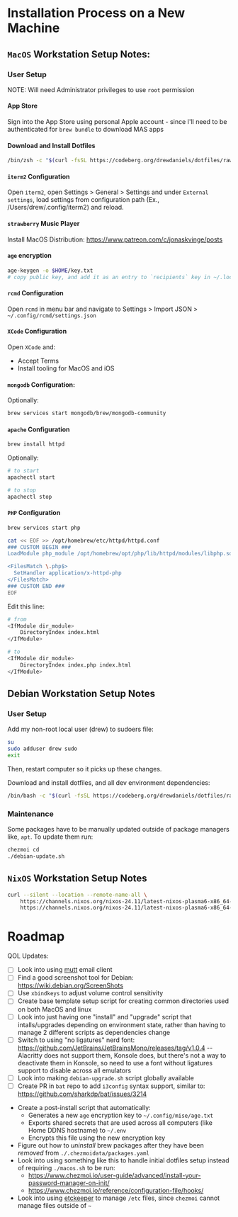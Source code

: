 # Installation Process on a New Machine

## `MacOS` Workstation Setup Notes:

### User Setup

NOTE: Will need Administrator privileges to use `root` permission

#### App Store

Sign into the App Store using personal Apple account - since I'll need to be authenticated for `brew bundle` to download MAS apps

#### Download and Install Dotfiles

```zsh
/bin/zsh -c "$(curl -fsSL https://codeberg.org/drewdaniels/dotfiles/raw/branch/main/macos.sh)"
```

#### `iterm2` Configuration

Open `iterm2`, open Settings > General > Settings and under `External settings`, load settings from configuration path (Ex., /Users/drew/.config/iterm2) and reload.

#### `strawberry` Music Player

Install MacOS Distribution: https://www.patreon.com/c/jonaskvinge/posts

#### `age` encryption

```bash
age-keygen -o $HOME/key.txt
# copy public key, and add it as an entry to `recipients` key in ~/.local/share/chezmoi/.chezmoi.toml.tmpl
```

#### `rcmd` Configuration

Open `rcmd` in menu bar and navigate to Settings > Import JSON > `~/.config/rcmd/settings.json`

#### `XCode` Configuration

Open `XCode` and:

- Accept Terms
- Install tooling for MacOS and iOS

#### `mongodb` Configuration:

Optionally:

```bash
brew services start mongodb/brew/mongodb-community
```

#### `apache` Configuration

```bash
brew install httpd
```

Optionally:

```bash
# to start
apachectl start

# to stop
apachectl stop
```

#### `PHP` Configuration

```bash
brew services start php
```

```bash
cat << EOF >> /opt/homebrew/etc/httpd/httpd.conf
### CUSTOM BEGIN ###
LoadModule php_module /opt/homebrew/opt/php/lib/httpd/modules/libphp.so

<FilesMatch \.php$>
  SetHandler application/x-httpd-php
</FilesMatch>
### CUSTOM END ###
EOF
```

Edit this line:

```bash
# from
<IfModule dir_module>
    DirectoryIndex index.html
</IfModule>

# to
<IfModule dir_module>
    DirectoryIndex index.php index.html
</IfModule>
```

## Debian Workstation Setup Notes

### User Setup

Add my non-root local user (drew) to sudoers file:

```bash
su
sudo adduser drew sudo
exit
```

Then, restart computer so it picks up these changes.

Download and install dotfiles, and all dev environment dependencies:

```bash
/bin/bash -c "$(curl -fsSL https://codeberg.org/drewdaniels/dotfiles/raw/branch/main/debian-install.sh)"
```

### Maintenance

Some packages have to be manually updated outside of package managers like, `apt`. To update them run:

```bash
chezmoi cd
./debian-update.sh
```

## `NixOS` Workstation Setup Notes

```bash
curl --silent --location --remote-name-all \
    https://channels.nixos.org/nixos-24.11/latest-nixos-plasma6-x86_64-linux.iso.sha256 \
    https://channels.nixos.org/nixos-24.11/latest-nixos-plasma6-x86_64-linux.iso
```

# Roadmap

QOL Updates:

- [ ] Look into using [mutt](https://gitlab.com/muttmua/mutt) email client
- [ ] Find a good screenshot tool for Debian: https://wiki.debian.org/ScreenShots
- [ ] Use `xbindkeys` to adjust volume control sensitivity
- [ ] Create base template setup script for creating common directories used on both MacOS and linux
- [ ] Look into just having one "install" and "upgrade" script that intalls/upgrades depending on environment state, rather than having to manage 2 different scripts as dependencies change
- [ ] Switch to using "no ligatures" nerd font: https://github.com/JetBrains/JetBrainsMono/releases/tag/v1.0.4
      -- Alacritty does not support them, Konsole does, but there's not a way to deactivate them in Konsole, so need to use a font without ligatures support to disable across all emulators
- [ ] Look into making `debian-upgrade.sh` script globally available
- [ ] Create PR in `bat` repo to add `i3config` syntax support, similar to: https://github.com/sharkdp/bat/issues/3214
- Create a post-install script that automatically:
  - Generates a new `age` encryption key to `~/.config/mise/age.txt`
  - Exports shared secrets that are used across all computers (like Home DDNS hostname) to `~/.env`
  - Encrypts this file using the new encryption key
- Figure out how to _uninstall_ brew packages after they have been _removed_ from `./.chezmoidata/packages.yaml`
- Look into using something like this to handle initial dotfiles setup instead of requiring `./macos.sh` to be run:
  - https://www.chezmoi.io/user-guide/advanced/install-your-password-manager-on-init/
  - https://www.chezmoi.io/reference/configuration-file/hooks/
- Look into using [etckeeper](https://etckeeper.branchable.com/README/) to manage `/etc` files, since `chezmoi` cannot manage files outside of `~`
